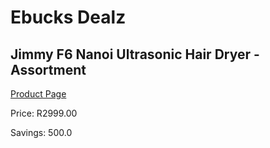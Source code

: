
# Ebucks Dealz
## Jimmy F6 Nanoi Ultrasonic Hair Dryer - Assortment
[Product Page](https://www.ebucks.com/web/shop/productSelected.do?prodId=800709140&catId=1158501552)

Price: R2999.00

Savings: 500.0


	